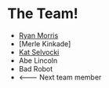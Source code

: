 # The Team!

* [Ryan Morris](./ryan-morris.md)
* [Merle Kinkade]
* [Kat Selvocki](./katselvocki.md)
* Abe Lincoln
* Bad Robot
* <--- Next team member